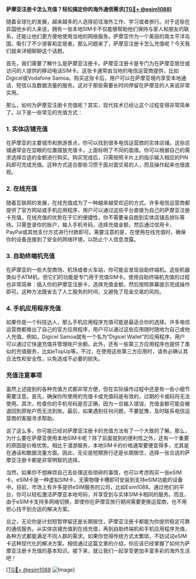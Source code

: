 **萨摩亚注册卡怎么充值？轻松搞定你的海外通信需求[[TG💪+ @esim1088](https://t.me/s/esim1088)]**

随着全球化的发展，越来越多的人选择前往海外工作、学习或者旅行。对于这些在异国他乡的人来说，拥有一张本地SIM卡不仅能够帮助他们保持与家人和朋友的联系，还能让他们更方便地使用当地的网络服务。萨摩亚作为一个美丽的南太平洋岛国，吸引了不少游客和定居者。那么问题来了，萨摩亚注册卡怎么充值呢？今天我们就来详细聊聊这个话题。

首先，我们需要了解什么是萨摩亚注册卡。萨摩亚注册卡是专门为在萨摩亚居住或访问的人提供的移动电话SIM卡。这张卡通常由当地的电信运营商提供，比如Digicel或Vodafone Samoa。购买这张卡后，用户可以在萨摩亚境内享受本地通话、短信以及数据流量的服务。这对于那些需要长时间停留在萨摩亚的人来说非常实用。

那么，如何为萨摩亚注册卡充值呢？其实，现代技术已经让这个过程变得非常简单了。以下是一些常见的充值方式：

### 1. 实体店铺充值

在萨摩亚的主要城市和旅游景点，你可以找到很多电信运营商的实体店铺。这些店铺通常会在显眼的位置摆放充值卡，上面标明了不同的面值。你可以根据自己的需求选择合适的金额进行购买。购买完成后，只需按照卡片上的指示输入相应的PIN码即可完成充值。这种方式适合那些习惯于面对面交易的人，而且操作起来也很直观。

### 2. 在线充值

随着互联网的发展，在线充值成为了一种越来越受欢迎的方式。许多电信运营商都提供了官方网站或手机应用程序，用户可以通过这些平台直接为自己的萨摩亚注册卡充值。在线充值的优势在于它的便捷性，你不需要亲自跑到实体店铺去排队等待。只需登录你的账户，输入手机号码，选择充值金额，然后通过信用卡、PayPal或其他支付方式进行付款即可。需要注意的是，在使用在线充值时，确保你的设备连接到了安全的网络环境，以防止个人信息泄露。

### 3. 自助终端机充值

在萨摩亚的一些大型商场、机场或者火车站，你可能会发现自助终端机。这些机器类似于ATM机，但它们的功能是专门用于充值SIM卡。使用自助终端机充值的过程也非常简单：插入你的萨摩亚注册卡，选择充值金额，然后按照屏幕提示完成操作即可。这种方法既省去了人工服务的时间，又避免了现金交易的风险。

### 4. 手机应用程序充值

如果你是一个科技达人，那么手机应用程序充值可能是最适合你的选择。许多电信运营商都推出了自己的官方应用程序，用户可以通过这些应用随时随地为自己或他人充值。例如，Digicel Samoa就有一个名为“Digicel Wallet”的应用程序，用户可以通过它快速充值并管理账户余额。此外，还有一些第三方应用程序也提供了类似的充值服务，比如eTopUp等。不过，在使用这些第三方应用时，请务必确认其合法性和安全性，以免造成不必要的损失。

### 充值注意事项

虽然上述提到的各种充值方式都非常方便，但在实际操作过程中还是有一些小细节需要注意。首先，确保你所使用的充值卡或充值码是有效的，过期的卡或码将无法使用。其次，检查你的手机号码是否正确，因为一旦输入错误，充值金额可能会被退回到原账户而无法到账。最后，如果遇到任何问题，不要犹豫，及时联系电信运营商的客服寻求帮助。

说了这么多，你可能已经对萨摩亚注册卡的充值方法有了一个大致的了解。那么，为什么要在萨摩亚使用本地SIM卡呢？除了前面提到的便利性之外，还有一个重要的原因是价格优势。相比于漫游服务，本地SIM卡的价格通常要便宜得多，尤其是在通话和数据流量方面。因此，无论是短期旅行还是长期居住，选择一张合适的萨摩亚注册卡都是非常明智的选择。

当然，如果你不想麻烦自己去处理这些琐碎的事情，也可以考虑购买一张eSIM卡。eSIM卡是一种虚拟SIM卡，无需物理卡槽即可安装到支持eSIM功能的设备中。目前，市场上有许多提供eSIM服务的公司，比如Esim1088。通过他们的平台，你可以轻松激活萨摩亚本地号码，并享受到与实体SIM卡相同的服务。而且，由于eSIM卡支持多网络切换，即使你在萨摩亚旅行期间需要更换运营商，也不用担心找不到合适的解决方案。

总之，无论你是计划短暂停留还是长期居住，萨摩亚注册卡都能为你提供稳定可靠的通信服务。从实体店铺充值到在线充值，再到自助终端机和手机应用程序充值，各种方式都能满足不同人群的需求。如果你觉得传统方式太繁琐，不妨试试eSIM卡这种现代化的解决方案。相信通过这篇文章的介绍，你应该已经掌握了如何为萨摩亚注册卡充值的基本知识。接下来，就让我们一起享受更加丰富多彩的海外生活吧！

[[TG💪+ @esim1088](https://t.me/s/esim1088) ![Image](https://i.postimg.cc/4NQfJmqS/Snipaste-2025-05-13-00-14-12.png)]